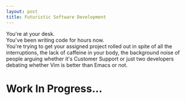 ```yaml
---
layout: post
title: Futuristic Software Development
---
```

You're at your desk.  
You've been writing code for hours now.  
You're trying to get your assigned project rolled out in spite of all the interruptions, 
the lack of caffeine in your body, the background noise of people arguing whether it's Customer Support or just two developers debating whether Vim is better than Emacs or not.

# Work In Progress...
